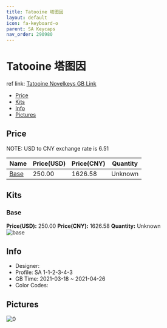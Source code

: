 ```yaml
---
title: Tatooine 塔图因
layout: default
icon: fa-keyboard-o
parent: SA Keycaps
nav_order: 290980
---
```


# Tatooine 塔图因

ref link: [Tatooine Novelkeys GB Link](https://novelkeys.xyz/collections/frontpage/products/sa-tatooine-preorder)

* [Price](#price)
* [Kits](#kits)
* [Info](#info)
* [Pictures](#pictures)

## Price

NOTE: USD to CNY exchange rate is 6.51

| Name          | Price(USD)   |  Price(CNY) | Quantity |
| ------------- | ------------ |  ---------- | -------- |
|[Base](#base)|250.00|1626.58|Unknown|


## Kits
### Base  
**Price(USD):** 250.00	**Price(CNY):** 1626.58	**Quantity:** Unknown  
<img src="{{ 'assets/images/sa-keycaps/Tatooine/kits_pics/base.jpg' | relative_url }}" alt="base" class="image featured">

## Info
* Designer:   
* Profile: SA 1-1-2-3-4-3  
* GB Time: 2021-03-18 ~ 2021-04-26  
* Color Codes:  


## Pictures  
<img src="{{ 'assets/images/sa-keycaps/Tatooine/rendering_pics/0.jpg' | relative_url }}" alt="0" class="image featured">
